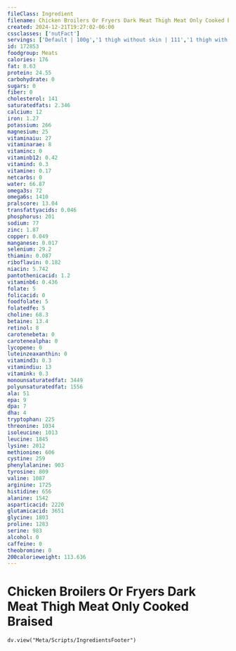 ```yaml
---
fileClass: Ingredient
filename: Chicken Broilers Or Fryers Dark Meat Thigh Meat Only Cooked Braised
created: 2024-12-21T19:27:02-06:00
cssclasses: ['nutFact']
servings: ['Default | 100g','1 thigh without skin | 111','1 thigh with skin | 129']
id: 172853
foodgroup: Meats
calories: 176
fat: 8.63
protein: 24.55
carbohydrate: 0
sugars: 0
fiber: 0
cholesterol: 141
saturatedfats: 2.346
calcium: 12
iron: 1.27
potassium: 266
magnesium: 25
vitaminaiu: 27
vitaminarae: 8
vitaminc: 0
vitaminb12: 0.42
vitamind: 0.3
vitamine: 0.17
netcarbs: 0
water: 66.87
omega3s: 72
omega6s: 1410
pralscore: 13.04
transfattyacids: 0.046
phosphorus: 201
sodium: 77
zinc: 1.87
copper: 0.049
manganese: 0.017
selenium: 29.2
thiamin: 0.087
riboflavin: 0.182
niacin: 5.742
pantothenicacid: 1.2
vitaminb6: 0.436
folate: 5
folicacid: 0
foodfolate: 5
folatedfe: 5
choline: 68.3
betaine: 13.4
retinol: 8
carotenebeta: 0
carotenealpha: 0
lycopene: 0
luteinzeaxanthin: 0
vitamind3: 0.3
vitamindiu: 13
vitamink: 0.3
monounsaturatedfat: 3449
polyunsaturatedfat: 1556
ala: 51
epa: 9
dpa: 7
dha: 4
tryptophan: 225
threonine: 1034
isoleucine: 1013
leucine: 1845
lysine: 2012
methionine: 606
cystine: 259
phenylalanine: 903
tyrosine: 809
valine: 1087
arginine: 1725
histidine: 656
alanine: 1542
asparticacid: 2220
glutamicacid: 3651
glycine: 1803
proline: 1283
serine: 983
alcohol: 0
caffeine: 0
theobromine: 0
200calorieweight: 113.636
---
```


# Chicken Broilers Or Fryers Dark Meat Thigh Meat Only Cooked Braised

```dataviewjs
dv.view("Meta/Scripts/IngredientsFooter")
```